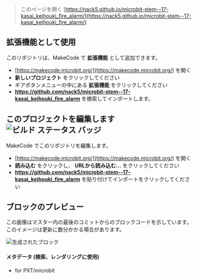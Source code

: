 
> このページを開く [https://nack5.github.io/microbit-stem--17-kasai_keihouki_fire_alarm/](https://nack5.github.io/microbit-stem--17-kasai_keihouki_fire_alarm/)

## 拡張機能として使用

このリポジトリは、MakeCode で **拡張機能** として追加できます。

* [https://makecode.microbit.org/](https://makecode.microbit.org/) を開く
* **新しいプロジェクト** をクリックしてください
* ギアボタンメニューの中にある **拡張機能** をクリックしてください
* **https://github.com/nack5/microbit-stem--17-kasai_keihouki_fire_alarm** を検索してインポートします。

## このプロジェクトを編集します ![ビルド ステータス バッジ](https://github.com/nack5/microbit-stem--17-kasai_keihouki_fire_alarm/workflows/MakeCode/badge.svg)

MakeCode でこのリポジトリを編集します。

* [https://makecode.microbit.org/](https://makecode.microbit.org/) を開く
* **読み込む** をクリックし、 **URLから読み込む...** をクリックしてください
* **https://github.com/nack5/microbit-stem--17-kasai_keihouki_fire_alarm** を貼り付けてインポートをクリックしてください

## ブロックのプレビュー

この画像はマスター内の最後のコミットからのブロックコードを示しています。
このイメージは更新に数分かかる場合があります。

![生成されたブロック](https://github.com/nack5/microbit-stem--17-kasai_keihouki_fire_alarm/raw/master/.github/makecode/blocks.png)

#### メタデータ (検索、レンダリングに使用)

* for PXT/microbit
<script src="https://makecode.com/gh-pages-embed.js"></script><script>makeCodeRender("{{ site.makecode.home_url }}", "{{ site.github.owner_name }}/{{ site.github.repository_name }}");</script>
